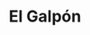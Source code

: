 ---
title: "El Galpón"
url: /ciudad-autonoma-de-buenos-aires/el-galpon-avenida-federico-lacroze/
shop: frutería
---